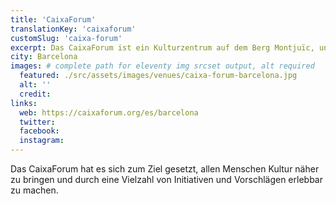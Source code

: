 ```yaml
---
title: 'CaixaForum'
translationKey: 'caixaforum'
customSlug: 'caixa-forum'
excerpt: Das CaixaForum ist ein Kulturzentrum auf dem Berg Montjuïc, untergebracht im ehemaligen Casaramona-Gebäude. einer Fabrik im modernistischen Stil.
city: Barcelona
images: # complete path for eleventy img srcset output, alt required
  featured: ./src/assets/images/venues/caixa-forum-barcelona.jpg
  alt: ''
  credit:
links:
  web: https://caixaforum.org/es/barcelona
  twitter:
  facebook:
  instagram:
---
```


Das CaixaForum hat es sich zum Ziel gesetzt, allen Menschen Kultur näher zu bringen und durch eine Vielzahl von Initiativen und Vorschlägen erlebbar zu machen.

